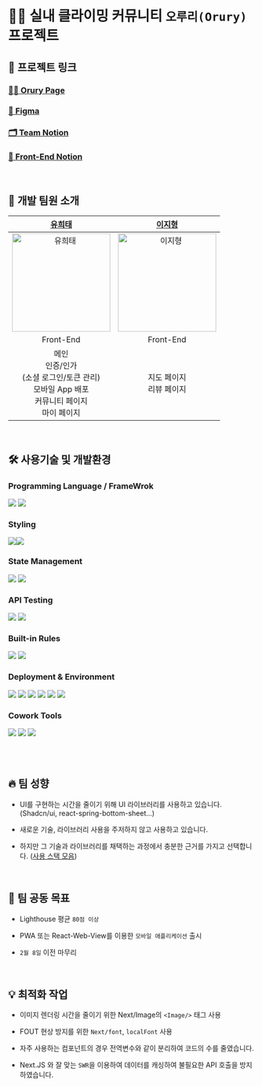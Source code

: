 # 🧗‍♀️ 실내 클라이밍 커뮤니티 `오루리(Orury)` 프로젝트

## 🔗 프로젝트 링크

### [🧗‍♀️ Orury Page](https://orury.com)

### [🎨 Figma](https://www.figma.com/file/V4Jjx42uFhcgFpeygd15gx/Wire-Frame?type=design&node-id=0%3A1&mode=design&t=r5Tc9UWpo0UqDFHj-1)

### [🗂️ Team Notion](https://www.notion.so/Orury-92fd575d1a09482f8b60777f5182d450?pvs=4)

### [🔵 Front-End Notion](https://www.notion.so/Orury-92fd575d1a09482f8b60777f5182d450?pvs=4)

<br />

## 👤 개발 팀원 소개

| **[유희태](https://github.com/1017yu)** | **[이지형](https://github.com/Jihyeong00)** |
| :-: | :-: |
| <a href="https://github.com/1017yu"><img src="https://avatars.githubusercontent.com/u/83483378?v=4" width=200px alt="유희태" /> | <a href="https://github.com/Jihyeong00"><img src="https://avatars.githubusercontent.com/u/115636461?v=4" width=200px alt="이지형" /> |
| Front-End | Front-End |
| 메인<br />인증/인가<br />(소셜 로그인/토큰 관리)<br />모바일 App 배포<br />커뮤니티 페이지<br />마이 페이지<br /> | 지도 페이지<br />리뷰 페이지<br /> |

<br />

## 🛠️ 사용기술 및 개발환경

### Programming Language / FrameWrok

<p>
<img src="https://img.shields.io/badge/TypeScript-3178C6?style=flat-square&logo=TypeScript&logoColor=white" />
<img src="https://img.shields.io/badge/NEXT.js-000000?style=flat-square&logo=nextdotjs&logoColor=white" />
</p>

### Styling

<img src="https://img.shields.io/badge/TailwindCSS-06B6D4?style=flatsquare&logo=tailwindcss&logoColor=white"/></a><img src="https://img.shields.io/badge/shadcn/ui-000000?style=flat-square&logo=shadcnui&logoColor=white" />

### State Management

<p>
<img src="https://img.shields.io/badge/Zustand-FB542B?style=flat-square&logo=zustand&logoColor=white" />
<img src="https://img.shields.io/badge/SWR-fff?style=flat-square&logo=swr&logoColor=black" />
</p>

### API Testing

<p>
<img src="https://img.shields.io/badge/Mock Service Worker-FF6A33?style=flat-square&logo=mockserviceworker&logoColor=white" />
<img src="https://img.shields.io/badge/Postman-FF6C37?style=flat-square&logo=postman&logoColor=white" />
</p>

### Built-in Rules

<p>
<img src="https://img.shields.io/badge/ESLint-4B32C3?style=flat-square&logo=eslint&logoColor=white" />
<img src="https://img.shields.io/badge/Prettier-F7B93E?style=flat-square&logo=prettier&logoColor=white" />
</p>

### Deployment & Environment

<p>
<img src="https://img.shields.io/badge/Vercel-000000?style=flat-square&logo=Vercel&logoColor=white" />
<img src="https://img.shields.io/badge/Amazon EC2-FF9900?style=flat-square&logo=amazonec2&logoColor=white" />
<img src="https://img.shields.io/badge/npm-CB3837?style=flat-square&logo=npm&logoColor=white"/>
<img src="https://img.shields.io/badge/Git-F05032?style=flat-square&logo=git&logoColor=white"/>
<img src="https://img.shields.io/badge/GitHub-181717?style=flat-square&logo=GitHub&logoColor=white" />
<img src="https://img.shields.io/badge/VSCode-007ACC?style=flat-square&logo=Visual Studio Code&logoColor=white"/>
</p>

### Cowork Tools

<p>
<img src="https://img.shields.io/badge/Slack-4A154B?style=flat-square&logo=Slack&logoColor=white" />
<img src="https://img.shields.io/badge/Notion-000000?style=flat-square&logo=Notion&logoColor=white" />
<img src="https://img.shields.io/badge/Figma-F24E1E?style=flat-square&logo=figma&logoColor=white" />
</p>

<br></br>

## 🔥 팀 성향

- UI를 구현하는 시간을 줄이기 위해 UI 라이브러리를 사용하고 있습니다. (Shadcn/ui, react-spring-bottom-sheet...)

- 새로운 기술, 라이브러리 사용을 주저하지 않고 사용하고 있습니다.

- 하지만 그 기술과 라이브러리를 채택하는 과정에서 충분한 근거를 가지고 선택합니다. ([사용 스택 모음](https://www.notion.so/5903e91043524c1298680e4b65fe299e?pvs=4))

<br />

## 🎯 팀 공동 목표

- Lighthouse 평균 `80점 이상`

- PWA 또는 React-Web-View를 이용한 `모바일 애플리케이션` 출시

- `2월 8일` 이전 마무리

<br />

## 💡 최적화 작업

- 이미지 렌더링 시간을 줄이기 위한 Next/Image의 `<Image/>` 태그 사용

- FOUT 현상 방지를 위한 `Next/font`, `localFont` 사용

- 자주 사용하는 컴포넌트의 경우 전역변수와 같이 분리하여 코드의 수를 줄였습니다.

- Next.JS 와 잘 맞는 `SWR`을 이용하여 데이터를 캐싱하여 불필요한 API 호출을 방지하였습니다.
